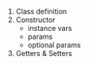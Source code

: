 1. Class definition
2. Constructor
    - instance vars
    - params
    - optional params
3. Getters & Setters
